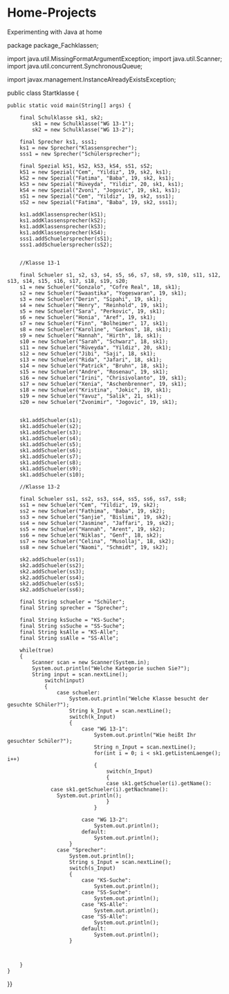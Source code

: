 # Home-Projects
Experimenting with Java at home

package package_Fachklassen;

import java.util.MissingFormatArgumentException;
import java.util.Scanner;
import java.util.concurrent.SynchronousQueue;

import javax.management.InstanceAlreadyExistsException;

public class Startklasse {

	public static void main(String[] args) {

		final Schulklasse sk1, sk2;
			sk1 = new Schulklasse("WG 13-1");
			sk2 = new Schulklasse("WG 13-2");
		
		final Sprecher ks1, sss1;
		ks1 = new Sprecher("Klassensprecher");
		sss1 = new Sprecher("Schülersprecher");
		
		final Spezial kS1, kS2, kS3, kS4, sS1, sS2;
		kS1 = new Spezial("Cem", "Yildiz", 19, sk2, ks1);
		kS2 = new Spezial("Fatima", "Baba", 19, sk2, ks1);
		kS3 = new Spezial("Rüveyda", "Yildiz", 20, sk1, ks1);
		kS4 = new Spezial("Zvoni", "Jogovic", 19, sk1, ks1);
		sS1 = new Spezial("Cem", "Yildiz", 19, sk2, sss1);
		sS2 = new Spezial("Fatima", "Baba", 19, sk2, sss1);
		
		ks1.addKlassensprecher(kS1);
		ks1.addKlassensprecher(kS2);
		ks1.addKlassensprecher(kS3);
		ks1.addKlassensprecher(kS4);
		sss1.addSchuelersprecher(sS1);
		sss1.addSchuelersprecher(sS2);
		
		
		//Klasse 13-1
		
		final Schueler s1, s2, s3, s4, s5, s6, s7, s8, s9, s10, s11, s12, s13, s14, s15, s16, s17, s18, s19, s20;
		s1 = new Schueler("Gonzalo", "Cofre Real", 18, sk1);
		s2 = new Schueler("Swaastika", "Yogeswaran", 19, sk1);
		s3 = new Schueler("Derin", "Sipahi", 19, sk1);
		s4 = new Schueler("Henry", "Reinhold", 19, sk1);
		s5 = new Schueler("Sara", "Perkovic", 19, sk1);
		s6 = new Schueler("Honia", "Aref", 19, sk1);
		s7 = new Schueler("Finn", "Bolheimer", 17, sk1);
		s8 = new Schueler("Karoline", "Garkos", 18, sk1);
		s9 = new Schueler("Hannah", "Hirth", 18, sk1);
		s10 = new Schueler("Sarah", "Schwarz", 18, sk1);
		s11 = new Schueler("Rüveyda", "Yildiz", 20, sk1);
		s12 = new Schueler("Jibi", "Saji", 18, sk1);
		s13 = new Schueler("Rida", "Jafari", 18, sk1);
		s14 = new Schueler("Patrick", "Bruhn", 18, sk1);
		s15 = new Schueler("Andre", "Rosenau", 19, sk1);
		s16 = new Schueler("Irini", "Chrisivolanto", 19, sk1);
		s17 = new Schueler("Xenia", "Aschenbrenner", 19, sk1);
		s18 = new Schueler("Kristina", "Jokic", 19, sk1);
		s19 = new Schueler("Yavuz", "Salik", 21, sk1);
		s20 = new Schueler("Zvonimir", "Jogovic", 19, sk1);
		
		
		sk1.addSchueler(s1);
		sk1.addSchueler(s2);
		sk1.addSchueler(s3);
		sk1.addSchueler(s4);
		sk1.addSchueler(s5);
		sk1.addSchueler(s6);
		sk1.addSchueler(s7);
		sk1.addSchueler(s8);
		sk1.addSchueler(s9);
		sk1.addSchueler(s10);
		
		//Klasse 13-2
		
		final Schueler ss1, ss2, ss3, ss4, ss5, ss6, ss7, ss8;
		ss1 = new Schueler("Cem", "Yildiz", 19, sk2);
		ss2 = new Schueler("Fathima", "Baba", 19, sk2);
		ss3 = new Schueler("Sanjie", "Bislimi", 19, sk2);
		ss4 = new Schueler("Jasmine", "Jaffari", 19, sk2);
		ss5 = new Schueler("Hannah", "Arent", 19, sk2);
		ss6 = new Schueler("Niklas", "Genf", 18, sk2);
		ss7 = new Schueler("Celina", "Musollaj", 18, sk2);
		ss8 = new Schueler("Naomi", "Schmidt", 19, sk2);
		
		sk2.addSchueler(ss1);
		sk2.addSchueler(ss2);
		sk2.addSchueler(ss3);
		sk2.addSchueler(ss4);
		sk2.addSchueler(ss5);
		sk2.addSchueler(ss6);
		
		final String schueler = "Schüler";
		final String sprecher = "Sprecher";
		
		final String ksSuche = "KS-Suche";
		final String ssSuche = "SS-Suche";
		final String ksAlle = "KS-Alle";
		final String ssAlle = "SS-Alle";
	
		while(true) 
		{
			Scanner scan = new Scanner(System.in);
			System.out.println("Welche Kategorie suchen Sie?");
			String input = scan.nextLine();
				switch(input)
				{
					case schueler:
						System.out.println("Welche Klasse besucht der gesuchte SChüler?");
						String k_Input = scan.nextLine();
						switch(k_Input)
						{
							case "WG 13-1":
								System.out.println("Wie heißt Ihr gesuchter Schüler?");
								String n_Input = scan.nextLine();
								for(int i = 0; i < sk1.getListenLaenge(); i++)
								{
									switch(n_Input)
									{
									case sk1.getSchueler(i).getName():
                  case sk1.getSchueler(i).getNachname():
                    System.out.println();
									}
								}
								
							case "WG 13-2":
								System.out.println();
							default:
								System.out.println();	
						}
					case "Sprecher":
						System.out.println();
						String s_Input = scan.nextLine();
						switch(s_Input)
						{
							case "KS-Suche":
								System.out.println();
							case "SS-Suche":
								System.out.println();
							case "KS-Alle":
								System.out.println();
							case "SS-Alle":
								System.out.println();
							default:
								System.out.println();
						}
						
				
				
		}
	}
}}
